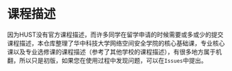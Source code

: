 # 课程描述

因为HUST没有官方课程描述，而许多同学在留学申请的时候需要或多或少的提交课程描述，本仓库整理了华中科技大学网络空间安全学院的核心基础课，专业核心课以及专业选修课的课程描述（参考了其他学校的课程描述），有很多地方属于机翻，所以只是初版，如果您在使用过程中发现问题，可以在`Issues`中提出。
